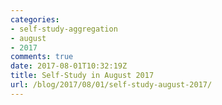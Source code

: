 ```yaml
---
categories:
- self-study-aggregation
- august
- 2017
comments: true
date: 2017-08-01T10:32:19Z
title: Self-Study in August 2017 
url: /blog/2017/08/01/self-study-august-2017/
---
```


